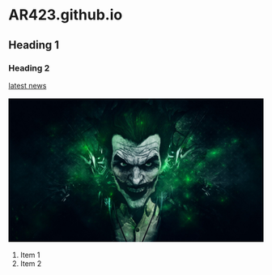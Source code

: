 # AR423.github.io
## Heading 1
### Heading 2
[latest news](https://www.youtube.com/watch?v=dQw4w9WgXcQ)
<br><br>
<img src = "759517.jpg">
1. Item 1
2. Item 2

